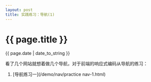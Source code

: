 ```yaml
---
layout: post
title: 实践练习：导航(1)
---
```


{{ page.title }}
================
<p class="meta">{{ page.date | date_to_string }}</p>

看了几个网站就想着做几个导航，对于前端的响应式编码从导航的练习：
1. [导航练习一](/demo/nav/practice nav-1.html)
































